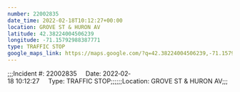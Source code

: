 ```yaml
---
number: 22002835
date_time: 2022-02-18T10:12:27+00:00
location: GROVE ST & HURON AV
latitude: 42.38224004506239
longitude: -71.15792988387771
type: TRAFFIC STOP
google_maps_link: https://maps.google.com/?q=42.38224004506239,-71.15792988387771
---
```


;;;Incident #: 22002835     Date: 2022‐02‐18 10:12:27     Type: TRAFFIC STOP;;;;;;Location: GROVE ST & HURON AV;;;
